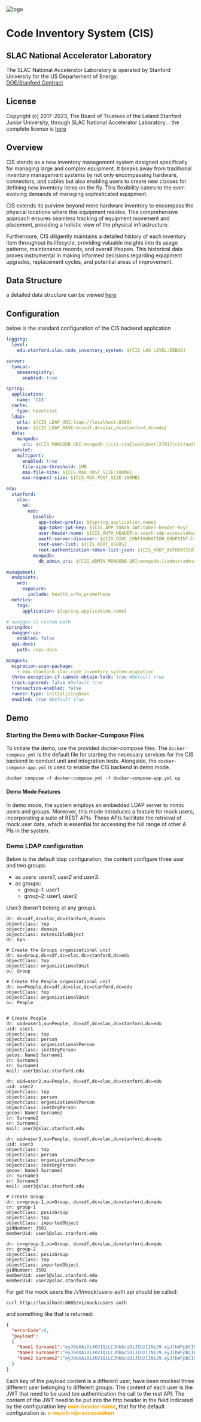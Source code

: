 ![logo](./logos/SLAC-lab-hires.png)

# Code Inventory System (CIS)


## SLAC National Accelerator Laboratory
The SLAC National Accelerator Laboratory is operated by Stanford University for the US Departement of Energy.  
[DOE/Stanford Contract](https://legal.slac.stanford.edu/sites/default/files/Conformed%20Prime%20Contract%20DE-AC02-76SF00515%20as%20of%202022.10.01.pdf)

## License
Copyright (c) 2017-2023, The Board of Trustees of the Leland Stanford Junior University, through SLAC National Accelerator Laboratory... the complete license is [here](LICENSE.md)

## Overview
CIS stands as a new inventory management system designed specifically for managing large and complex equipment. 
It breaks away from traditional inventory management systems by not only encompassing hardware, connectors, and 
cables but also enabling users to create new classes for defining new inventory items on the fly. This flexibility
caters to the ever-evolving demands of managing sophisticated equipment.

CIS extends its purview beyond mere hardware inventory to encompass the physical locations where this equipment 
resides. This comprehensive approach ensures seamless tracking of equipment movement and placement, providing a 
holistic view of the physical infrastructure.

Furthermore, CIS diligently maintains a detailed history of each inventory item throughout its lifecycle, 
providing valuable insights into its usage patterns, maintenance records, and overall lifespan. This 
historical data proves instrumental in making informed decisions regarding equipment upgrades, 
replacement cycles, and potential areas of improvement.

## Data Structure
a detailed data structure can be viewed [here](doc/DataStructureDetails.md)

## Configuration

below is the standard configuration of the CIS backend application
```yaml
logging:
  level:
    edu.stanford.slac.code_inventory_system: ${CIS_LOG_LEVEL:DEBUG}

server:
  tomcat:
    mbeanregistry:
      enabled: true

spring:
  application:
    name: 'CIS'
  cache:
    type: hazelcast
  ldap:
    urls: ${CIS_LDAP_URI:ldap://localhost:8389}
    base: ${CIS_LDAP_BASE:dc=sdf,dc=slac,dc=stanford,dc=edu}
  data:
    mongodb:
      uri: ${CIS_MONGODB_URI:mongodb://cis:cis@localhost:27017/cis?authSource=cis}
  servlet:
    multipart:
      enabled: true
      file-size-threshold: 1MB
      max-file-size: ${CIS_MAX_POST_SIZE:100MB}
      max-request-size: ${CIS_MAX_POST_SIZE:100MB}

edu:
  stanford:
    slac:
      ad:
        eed:
          baselib:
            app-token-prefix: ${spring.application.name}
            app-token-jwt-key: ${CIS_APP_TOKEN_JWT:token-header-key}
            user-header-name: ${CIS_AUTH_HEADER:x-vouch-idp-accesstoken}
            oauth-server-discover: ${CIS_OIDC_CONFIGURATION_ENDPOINT:https://dex.slac.stanford.edu/.well-known/openid-configuration}
            root-user-list: ${CIS_ROOT_USERS}
            root-authentication-token-list-json: ${CIS_ROOT_AUTHENTICATION_TOKEN_JSON:[]}
          mongodb:
            db_admin_uri: ${CIS_ADMIN_MONGODB_URI:mongodb://admin:admin@localhost:27017/?authSource=admin}

management:
  endpoints:
    web:
      exposure:
        include: health,info,prometheus
  metrics:
    tags:
      application: ${spring.application.name}

# swagger-ui custom path
springdoc:
  swagger-ui:
    enabled: false
  api-docs:
    path: /api-docs

mongock:
  migration-scan-package:
    - edu.stanford.slac.code_inventory_system.migration
  throw-exception-if-cannot-obtain-lock: true #Default true
  track-ignored: false #Default true
  transaction-enabled: false
  runner-type: initializingbean
  enabled: true #Default true
```

## Demo

### Starting the Demo with Docker-Compose Files

To initiate the demo, use the provided docker-compose files. The `docker-compose.yml` is the default file 
for starting the necessary services for the CIS backend to conduct unit and integration tests. Alongside, 
the `docker-compose-app.yml` is used to enable the CIS backend in demo mode.

```shell
docker compose -f docker-compose.yml -f docker-compose-app.yml up
```

#### Demo Mode Features
In demo mode, the system employs an embedded LDAP server to mimic users and groups. Moreover, 
this mode introduces a feature for mock users, incorporating a suite of REST APIs. These APIs 
facilitate the retrieval of mock user data, which is essential for accessing the full range of other A
PIs in the system.

### Demo LDAP configuration

Below is the default ldap configuration, the content configure three user and two groups:
* as users: *users1*, *user2* and *user3*.
* as groups: 
  * group-1: user1
  * group-2: user1, user2

User3 doesn't belong ot any groups.

```text
dn: dc=sdf,dc=slac,dc=stanford,dc=edu
objectclass: top
objectclass: domain
objectclass: extensibleObject
dc: kpn

# Create the Groups organizational unit
dn: ou=Group,dc=sdf,dc=slac,dc=stanford,dc=edu
objectClass: top
objectClass: organizationalUnit
ou: Group

# Create the People organizational unit
dn: ou=People,dc=sdf,dc=slac,dc=stanford,dc=edu
objectClass: top
objectClass: organizationalUnit
ou: People


# Create People
dn: uid=user1,ou=People, dc=sdf,dc=slac,dc=stanford,dc=edu
uid: user1
objectclass: top
objectclass: person
objectclass: organizationalPerson
objectclass: inetOrgPerson
gecos: Name1 Surname1
cn: Surname1
sn: Surname1
mail: user1@slac.stanford.edu

dn: uid=user2,ou=People, dc=sdf,dc=slac,dc=stanford,dc=edu
uid: user2
objectclass: top
objectclass: person
objectclass: organizationalPerson
objectclass: inetOrgPerson
gecos: Name2 Surname2
cn: Surname2
sn: Surname2
mail: user2@slac.stanford.edu

dn: uid=user3,ou=People, dc=sdf,dc=slac,dc=stanford,dc=edu
uid: user3
objectclass: top
objectclass: person
objectclass: organizationalPerson
objectclass: inetOrgPerson
gecos: Name3 Surname3
cn: Surname3
sn: Surname3
mail: user3@slac.stanford.edu

# Create Group
dn: cn=group-1,ou=Group, dc=sdf,dc=slac,dc=stanford,dc=edu
cn: group-1
objectClass: posixGroup
objectClass: top
objectClass: importedObject
gidNumber: 3591
memberUid: user1@slac.stanford.edu

dn: cn=group-2,ou=Group, dc=sdf,dc=slac,dc=stanford,dc=edu
cn: group-2
objectClass: posixGroup
objectClass: top
objectClass: importedObject
gidNumber: 3592
memberUid: user1@slac.stanford.edu
memberUid: user2@slac.stanford.edu
```

For get the mock users the /v1/mock/users-auth api should be called:
```shell # example for retrieve mock users
curl http://localhost:8080/v1/mock/users-auth
```

and something like that is returned:
```json
{
  "errorCode":0,
  "payload":
  {
    "Name1 Surname1":"eyJ0eXAiOiJKV1QiLCJhbGciOiJIUzI1NiJ9.eyJlbWFpbCI6InVzZXIxQHNsYWMuc3RhbmZvcmQuZWR1IiwiaWF0IjoxNzAwNzAzMTIzLCJleHAiOjE3MDA3MDY3MjN9.LZgUleeSkzL3-m_FBY7KAsXGrg-OBco0Ltzwe5Cal68",
    "Name3 Surname3":"eyJ0eXAiOiJKV1QiLCJhbGciOiJIUzI1NiJ9.eyJlbWFpbCI6InVzZXIzQHNsYWMuc3RhbmZvcmQuZWR1IiwiaWF0IjoxNzAwNzAzMTIzLCJleHAiOjE3MDA3MDY3MjN9.A2upZMIN7le31RzNWwlKbk0J7jTpavcH24odJ8j97Jo",
    "Name2 Surname2":"eyJ0eXAiOiJKV1QiLCJhbGciOiJIUzI1NiJ9.eyJlbWFpbCI6InVzZXIyQHNsYWMuc3RhbmZvcmQuZWR1IiwiaWF0IjoxNzAwNzAzMTIzLCJleHAiOjE3MDA3MDY3MjN9.lUKIxch_ifr1pzNQXH22mRr_Ak-qQJJdXJEcvfg-yms"
  }
}
```
Each key of the payload content is a different user, have been mocked three different user 
belonging to different groups. The content of each user is the JWT that need to be used too authentication the
call to the rest API. The content of the JWT need to be put into the http header in the field indicated by 
the configuration key <span style="color:orange">**user-header-name**</span>, that for the default 
configuration is: <span style="color:orange">**x-vouch-idp-accesstoken**</span>